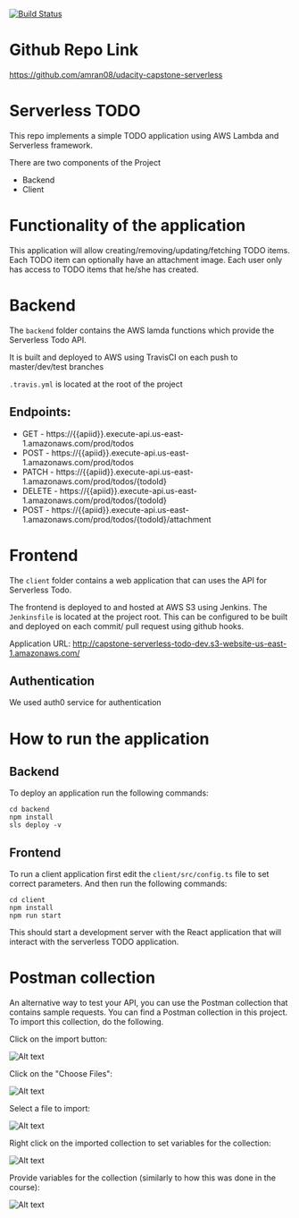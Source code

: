 [![Build Status](https://travis-ci.org/aamran08/udacity-capstone-serverless.svg?branch=master)](https://travis-ci.org/amran08/udacity-capstone-serverless)
# Github Repo Link
https://github.com/amran08/udacity-capstone-serverless
# Serverless TODO

This repo implements a simple TODO application using AWS Lambda and Serverless framework.

There are two components of the Project
 - Backend 
 - Client 

# Functionality of the application

This application will allow creating/removing/updating/fetching TODO items. Each TODO item can optionally have an attachment image. Each user only has access to TODO items that he/she has created.

# Backend
The `backend` folder contains the AWS lamda functions which provide the Serverless Todo API. 

It is built and deployed to AWS using TravisCI on each push to master/dev/test branches

`.travis.yml` is located at the root of the project

## Endpoints:
  * GET - https://{{apiid}}.execute-api.us-east-1.amazonaws.com/prod/todos
  * POST - https://{{apiid}}.execute-api.us-east-1.amazonaws.com/prod/todos
  * PATCH - https://{{apiid}}.execute-api.us-east-1.amazonaws.com/prod/todos/{todoId}
  * DELETE - https://{{apiid}}.execute-api.us-east-1.amazonaws.com/prod/todos/{todoId}
  * POST - https://{{apiid}}.execute-api.us-east-1.amazonaws.com/prod/todos/{todoId}/attachment

# Frontend

The `client` folder contains a web application that can uses the API for Serverless Todo.

The frontend is deployed to and hosted at AWS S3 using Jenkins.
The `Jenkinsfile` is located at the project root. 
This can be configured to be built and deployed on each commit/ pull request using github hooks.

Application URL: http://capstone-serverless-todo-dev.s3-website-us-east-1.amazonaws.com/

## Authentication

We used auth0 service for authentication



# How to run the application

## Backend

To deploy an application run the following commands:

```
cd backend
npm install
sls deploy -v
```

## Frontend

To run a client application first edit the `client/src/config.ts` file to set correct parameters. And then run the following commands:

```
cd client
npm install
npm run start
```

This should start a development server with the React application that will interact with the serverless TODO application.

# Postman collection

An alternative way to test your API, you can use the Postman collection that contains sample requests. You can find a Postman collection in this project. To import this collection, do the following.

Click on the import button:

![Alt text](images/import-collection-1.png?raw=true "Image 1")


Click on the "Choose Files":

![Alt text](images/import-collection-2.png?raw=true "Image 2")


Select a file to import:

![Alt text](images/import-collection-3.png?raw=true "Image 3")


Right click on the imported collection to set variables for the collection:

![Alt text](images/import-collection-4.png?raw=true "Image 4")

Provide variables for the collection (similarly to how this was done in the course):

![Alt text](images/import-collection-5.png?raw=true "Image 5")
